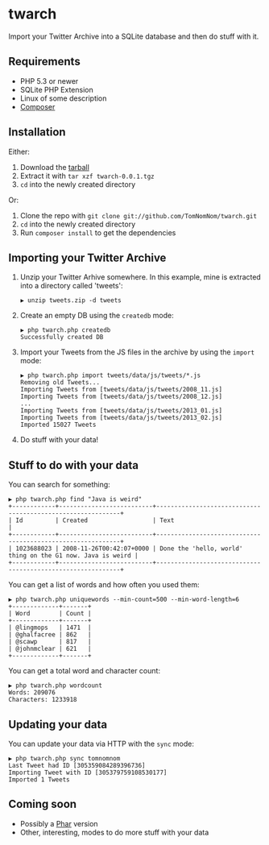 # twarch

Import your Twitter Archive into a SQLite database and then do stuff with it.

## Requirements
* PHP 5.3 or newer
* SQLite PHP Extension
* Linux of some description
* [Composer](http://getcomposer.org/)

## Installation
Either:

1. Download the [tarball](http://tomnomnom.com/twarch/twarch-0.0.1.tgz)
2. Extract it with `tar xzf twarch-0.0.1.tgz`
3. `cd` into the newly created directory

Or:

1. Clone the repo with `git clone git://github.com/TomNomNom/twarch.git`
2. `cd` into the newly created directory
3. Run `composer install` to get the dependencies 

## Importing your Twitter Archive
1. Unzip your Twitter Arhive somewhere. In this example, mine is extracted into a directory called 'tweets':
    ```
    ▶ unzip tweets.zip -d tweets
    ```

2. Create an empty DB using the `createdb` mode:
    ```
    ▶ php twarch.php createdb
    Successfully created DB
    ```
    
3. Import your Tweets from the JS files in the archive by using the `import` mode:
    ```
    ▶ php twarch.php import tweets/data/js/tweets/*.js
    Removing old Tweets...
    Importing Tweets from [tweets/data/js/tweets/2008_11.js]
    Importing Tweets from [tweets/data/js/tweets/2008_12.js]
    ...
    Importing Tweets from [tweets/data/js/tweets/2013_01.js]
    Importing Tweets from [tweets/data/js/tweets/2013_02.js]
    Imported 15027 Tweets
    ```

4. Do stuff with your data! 

## Stuff to do with your data

You can search for something:

    ▶ php twarch.php find "Java is weird"
    +------------+--------------------------+------------------------------------------------------------+
    | Id         | Created                  | Text                                                       |
    +------------+--------------------------+------------------------------------------------------------+
    | 1023688023 | 2008-11-26T00:42:07+0000 | Done the 'hello, world' thing on the G1 now. Java is weird |
    +------------+--------------------------+------------------------------------------------------------+

You can get a list of words and how often you used them:

    ▶ php twarch.php uniquewords --min-count=500 --min-word-length=6
    +-------------+-------+
    | Word        | Count |
    +-------------+-------+
    | @lingmops   | 1471  |
    | @ghalfacree | 862   |
    | @scawp      | 817   |
    | @johnmclear | 621   |
    +-------------+-------+

You can get a total word and character count:

    ▶ php twarch.php wordcount
    Words: 209076
    Characters: 1233918

## Updating your data

You can update your data via HTTP with the `sync` mode:

    ▶ php twarch.php sync tomnomnom
    Last Tweet had ID [305359084289396736]
    Importing Tweet with ID [305379759108530177]
    Imported 1 Tweets

## Coming soon
* Possibly a [Phar](http://www.php.net/manual/en/book.phar.php) version
* Other, interesting, modes to do more stuff with your data
